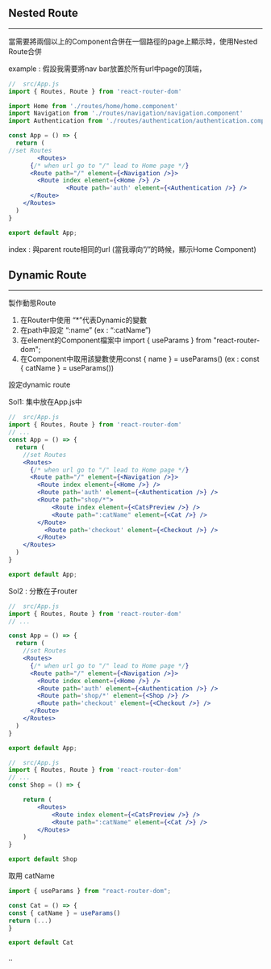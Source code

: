 ## Nested Route

---

當需要將兩個以上的Component合併在一個路徑的page上顯示時，使用Nested Route合併

example : 假設我需要將nav bar放置於所有url中page的頂端，

```jsx
//  src/App.js
import { Routes, Route } from 'react-router-dom'

import Home from './routes/home/home.component'
import Navigation from './routes/navigation/navigation.component'
import Authentication from './routes/authentication/authentication.component.jsx'

const App = () => {
  return (
//set Routes
		<Routes>
      {/* when url go to "/" lead to Home page */}
      <Route path="/" element={<Navigation />}>
        <Route index element={<Home />} />
				<Route path='auth' element={<Authentication />} />
      </Route>
    </Routes>
  )
}

export default App;
```

index : 與parent route相同的url (當我導向”/”的時候，顯示Home Component)

## Dynamic Route

---

製作動態Route

1. 在Router中使用 “*”代表Dynamic的變數
2. 在path中設定 “:name” (ex : “:catName”)
3. 在element的Component檔案中 import { useParams } from "react-router-dom";
4. 在Component中取用該變數使用const { name } = useParams() (ex : const { catName } = useParams())

設定dynamic route

Sol1: 集中放在App.js中

```jsx
//  src/App.js
import { Routes, Route } from 'react-router-dom'
// ...
const App = () => {
  return (
    //set Routes
    <Routes>
      {/* when url go to "/" lead to Home page */}
      <Route path="/" element={<Navigation />}>
        <Route index element={<Home />} />
        <Route path='auth' element={<Authentication />} />
        <Route path="shop/*">
            <Route index element={<CatsPreview />} />
            <Route path=":catName" element={<Cat />} />
        </Route>
          <Route path='checkout' element={<Checkout />} />
        </Route>
    </Routes>
  )
}

export default App;
```

Sol2 : 分散在子router

```jsx
//  src/App.js
import { Routes, Route } from 'react-router-dom'
// ...

const App = () => {
  return (
    //set Routes
    <Routes>
      {/* when url go to "/" lead to Home page */}
      <Route path="/" element={<Navigation />}>
        <Route index element={<Home />} />
        <Route path='auth' element={<Authentication />} />
        <Route path='shop/*' element={<Shop />} />
        <Route path='checkout' element={<Checkout />} />
      </Route>
    </Routes>
  )
}

export default App;
```

```jsx
//  src/App.js
import { Routes, Route } from 'react-router-dom'
// ...
const Shop = () => {

    return (
        <Routes>
            <Route index element={<CatsPreview />} />
            <Route path=":catName" element={<Cat />} />
        </Routes>
    )
}

export default Shop
```

取用 catName

```jsx
import { useParams } from "react-router-dom";

const Cat = () => {
const { catName } = useParams()
return (...)
}

export default Cat
```

..